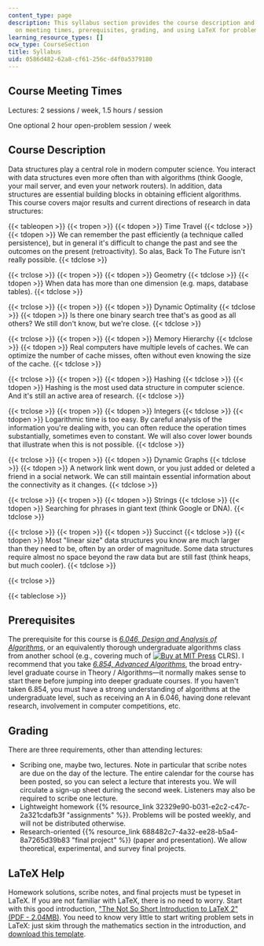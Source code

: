 ```yaml
---
content_type: page
description: This syllabus section provides the course description and information
  on meeting times, prerequisites, grading, and using LaTeX for problem sets.
learning_resource_types: []
ocw_type: CourseSection
title: Syllabus
uid: 0586d482-62a8-cf61-256c-d4f0a5379180
---
```


Course Meeting Times
--------------------

Lectures: 2 sessions / week, 1.5 hours / session

One optional 2 hour open-problem session / week

Course Description
------------------

Data structures play a central role in modern computer science. You interact with data structures even more often than with algorithms (think Google, your mail server, and even your network routers). In addition, data structures are essential building blocks in obtaining efficient algorithms. This course covers major results and current directions of research in data structures:

{{< tableopen >}}
{{< tropen >}}
{{< tdopen >}}
Time Travel
{{< tdclose >}}
{{< tdopen >}}
We can remember the past efficiently (a technique called persistence), but in general it's difficult to change the past and see the outcomes on the present (retroactivity). So alas, Back To The Future isn't really possible.
{{< tdclose >}}

{{< trclose >}}
{{< tropen >}}
{{< tdopen >}}
Geometry
{{< tdclose >}}
{{< tdopen >}}
When data has more than one dimension (e.g. maps, database tables).
{{< tdclose >}}

{{< trclose >}}
{{< tropen >}}
{{< tdopen >}}
Dynamic Optimality
{{< tdclose >}}
{{< tdopen >}}
Is there one binary search tree that's as good as all others? We still don't know, but we're close.
{{< tdclose >}}

{{< trclose >}}
{{< tropen >}}
{{< tdopen >}}
Memory Hierarchy
{{< tdclose >}}
{{< tdopen >}}
Real computers have multiple levels of caches. We can optimize the number of cache misses, often without even knowing the size of the cache.
{{< tdclose >}}

{{< trclose >}}
{{< tropen >}}
{{< tdopen >}}
Hashing
{{< tdclose >}}
{{< tdopen >}}
Hashing is the most used data structure in computer science. And it's still an active area of research.
{{< tdclose >}}

{{< trclose >}}
{{< tropen >}}
{{< tdopen >}}
Integers
{{< tdclose >}}
{{< tdopen >}}
Logarithmic time is too easy. By careful analysis of the information you're dealing with, you can often reduce the operation times substantially, sometimes even to constant. We will also cover lower bounds that illustrate when this is not possible.
{{< tdclose >}}

{{< trclose >}}
{{< tropen >}}
{{< tdopen >}}
Dynamic Graphs
{{< tdclose >}}
{{< tdopen >}}
A network link went down, or you just added or deleted a friend in a social network. We can still maintain essential information about the connectivity as it changes.
{{< tdclose >}}

{{< trclose >}}
{{< tropen >}}
{{< tdopen >}}
Strings
{{< tdclose >}}
{{< tdopen >}}
Searching for phrases in giant text (think Google or DNA).
{{< tdclose >}}

{{< trclose >}}
{{< tropen >}}
{{< tdopen >}}
Succinct
{{< tdclose >}}
{{< tdopen >}}
Most "linear size" data structures you know are much larger than they need to be, often by an order of magnitude. Some data structures require almost no space beyond the raw data but are still fast (think heaps, but much cooler).
{{< tdclose >}}

{{< trclose >}}

{{< tableclose >}}

Prerequisites
-------------

The prerequisite for this course is [_6.046, Design and Analysis of Algorithms_](/courses/6-046j-design-and-analysis-of-algorithms-spring-2012), or an equivalently thorough undergraduate algorithms class from another school (e.g., covering much of [![Buy at MIT Press](/images/mp_logo.gif)](https://mitpress.mit.edu/9780262533058) CLRS). I recommend that you take [_6.854, Advanced Algorithms_](/courses/6-854j-advanced-algorithms-fall-2008), the broad entry-level graduate course in Theory / Algorithms—it normally makes sense to start there before jumping into deeper graduate courses. If you haven't taken 6.854, you must have a strong understanding of algorithms at the undergraduate level, such as receiving an A in 6.046, having done relevant research, involvement in computer competitions, etc.

Grading
-------

There are three requirements, other than attending lectures:

*   Scribing one, maybe two, lectures. Note in particular that scribe notes are due on the day of the lecture. The entire calendar for the course has been posted, so you can select a lecture that interests you. We will circulate a sign-up sheet during the second week. Listeners may also be required to scribe one lecture.
*   Lightweight homework {{% resource_link 32329e90-b031-e2c2-c47c-2a321cdafb3f "assignments" %}}. Problems will be posted weekly, and will not be distributed otherwise.
*   Research-oriented {{% resource_link 688482c7-4a32-ee28-b5a4-8a7265d39b83 "final project" %}} (paper and presentation). We allow theoretical, experimental, and survey final projects.

LaTeX Help
----------

Homework solutions, scribe notes, and final projects must be typeset in LaTeX. If you are not familiar with LaTeX, there is no need to worry. Start with this good introduction, ["The Not So Short Introduction to LaTeX 2" (PDF - 2.04MB)](http://tug.ctan.org/info/lshort/english/lshort.pdf). You need to know very little to start writing problem sets in LaTeX: just skim through the mathematics section in the introduction, and [download this template](https://courses.csail.mit.edu/6.851/spring12/hw-template.tex).